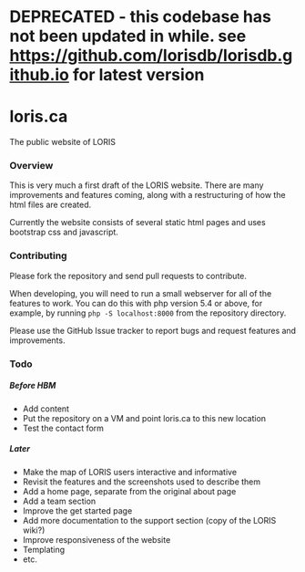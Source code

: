 # DEPRECATED - this codebase has not been updated in  while. see https://github.com/lorisdb/lorisdb.github.io for latest version

# loris.ca 
The public website of LORIS

### Overview

This is very much a first draft of the LORIS website. There are many improvements and features coming, along with a restructuring of how the html files are created.

Currently the website consists of several static html pages and uses bootstrap css and javascript.

### Contributing

Please fork the repository and send pull requests to contribute.

When developing, you will need to run a small webserver for all of the features to work. You can do this with php version 5.4 or above, for example, by running `php -S localhost:8000` from the repository directory.

Please use the GitHub Issue tracker to report bugs and request features and improvements.

### Todo

##### Before HBM

- Add content
- Put the repository on a VM and point loris.ca to this new location
- Test the contact form

##### Later

- Make the map of LORIS users interactive and informative
- Revisit the features and the screenshots used to describe them
- Add a home page, separate from the original about page
- Add a team section
- Improve the get started page
- Add more documentation to the support section (copy of the LORIS wiki?)
- Improve responsiveness of the website
- Templating
- etc.
